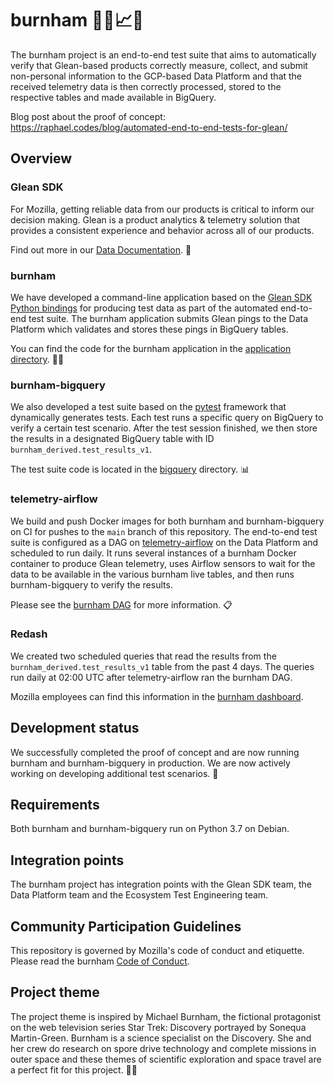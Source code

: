 # burnham 👩‍🚀📈🤖

The burnham project is an end-to-end test suite that aims to automatically
verify that Glean-based products correctly measure, collect, and submit
non-personal information to the GCP-based Data Platform and that the received
telemetry data is then correctly processed, stored to the respective tables
and made available in BigQuery.

Blog post about the proof of concept:
https://raphael.codes/blog/automated-end-to-end-tests-for-glean/

## Overview

### Glean SDK

For Mozilla, getting reliable data from our products is critical to inform
our decision making. Glean is a product analytics & telemetry solution that
provides a consistent experience and behavior across all of our products.

Find out more in our [Data Documentation][data_documentation]. 📝

### burnham

We have developed a command-line application based on the [Glean SDK Python
bindings][glean_sdk] for producing test data as part of the automated
end-to-end test suite. The burnham application submits Glean pings to the
Data Platform which validates and stores these pings in BigQuery tables.

You can find the code for the burnham application in the [application
directory][application]. 👩‍🚀

### burnham-bigquery

We also developed a test suite based on the [pytest][pytest] framework that
dynamically generates tests. Each test runs a specific query on BigQuery to
verify a certain test scenario. After the test session finished, we then
store the results in a designated BigQuery table with ID
`burnham_derived.test_results_v1`.

The test suite code is located in the [bigquery][bigquery] directory. 📊

### telemetry-airflow

We build and push Docker images for both burnham and burnham-bigquery on CI
for pushes to the `main` branch of this repository. The end-to-end test suite
is configured as a DAG on [telemetry-airflow][telemetry-airflow] on the Data
Platform and scheduled to run daily. It runs several instances of a burnham
Docker container to produce Glean telemetry, uses Airflow sensors to wait for
the data to be available in the various burnham live tables, and then runs
burnham-bigquery to verify the results.

Please see the [burnham DAG][airflow_dag] for more information. 📋

### Redash

We created two scheduled queries that read the results from the
`burnham_derived.test_results_v1` table from the past 4 days. The queries run
daily at 02:00 UTC after telemetry-airflow ran the burnham DAG.

Mozilla employees can find this information in the [burnham
dashboard][redash].

## Development status

We successfully completed the proof of concept and are now running burnham
and burnham-bigquery in production. We are now actively working on developing
additional test scenarios. 🚀

## Requirements

Both burnham and burnham-bigquery run on Python 3.7 on Debian.

## Integration points

The burnham project has integration points with the Glean SDK team, the Data
Platform team and the Ecosystem Test Engineering team.

## Community Participation Guidelines

This repository is governed by Mozilla's code of conduct and etiquette. Please
read the burnham [Code of Conduct][code_of_conduct].

## Project theme

The project theme is inspired by Michael Burnham, the fictional protagonist
on the web television series Star Trek: Discovery portrayed by Sonequa
Martin-Green. Burnham is a science specialist on the Discovery. She and her
crew do research on spore drive technology and complete missions in outer
space and these themes of scientific exploration and space travel are a
perfect fit for this project. 👩‍🚀

[application]: /application
[code_of_conduct]: /CODE_OF_CONDUCT.md
[bigquery]: /bigquery
[airflow_dag]: https://github.com/mozilla/telemetry-airflow/blob/master/dags/burnham.py
[data_documentation]: https://docs.telemetry.mozilla.org/concepts/glean/glean.html
[pytest]: https://pypi.org/project/pytest/
[glean_sdk]: https://pypi.org/project/glean-sdk/
[telemetry-airflow]: https://github.com/mozilla/telemetry-airflow
[redash]: https://sql.telemetry.mozilla.org/dashboard/burnham
